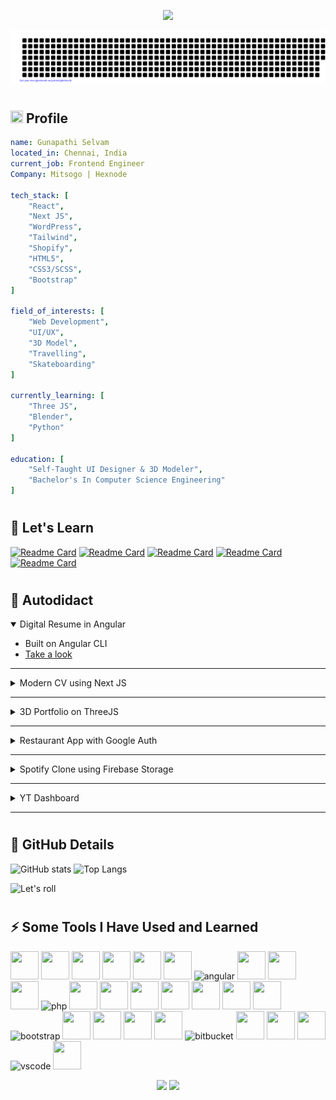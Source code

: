<!--
**Gunapathi/Gunapathi** is a ✨ _special_ ✨ repository because its `README.md` (this file) appears on your GitHub profile.

Here are some ideas to get you started:

- 🔭 I’m currently working on ...
- 🌱 I’m currently learning ...
- 👯 I’m looking to collaborate on ...
- 🤔 I’m looking for help with ...
- 💬 Ask me about ...
- 📫 How to reach me: ...
- 😄 Pronouns: ...
- ⚡ Fun fact: ...
-->
<html>
  <!--  HEADER START  -->
  <p align="center">
    <img src="https://capsule-render.vercel.app/api?type=waving&color=timeGradient&height=100&animation=fadeIn&section=header&text=Code%20Vision%20Into%20Reality%20🕹️&fontSize=50&fontColor=FFFFFF&reversal=true" />
  </p>
  <!--  HEADER END  -->

![gitartwork](gitartwork.svg)

  <!--  ABOUT ME START  -->

# <h2> <img src="https://cdn.jsdelivr.net/gh/Readme-Workflows/Readme-Icons@main/icons/gifs/wave.gif" width="20" height="20" /> Profile </h2>

```yaml
name: Gunapathi Selvam
located_in: Chennai, India
current_job: Frontend Engineer
Company: Mitsogo | Hexnode

tech_stack: [
    "React",
    "Next JS",
    "WordPress",
    "Tailwind",
    "Shopify",
    "HTML5",
    "CSS3/SCSS",
    "Bootstrap"
]

field_of_interests: [
    "Web Development",
    "UI/UX",
    "3D Model",
    "Travelling",
    "Skateboarding"
]

currently_learning: [
    "Three JS",
    "Blender",
    "Python"
]

education: [
    "Self-Taught UI Designer & 3D Modeler",
    "Bachelor's In Computer Science Engineering"
]

```

<!--  ABOUT ME END  -->

<!--  REPO START  -->
# <h2> 🤔&nbsp;Let's Learn</h2>

[![Readme Card](https://github-readme-stats.vercel.app/api/pin/?username=Gunapathi&repo=react_spotify_clone)](https://github.com/Gunapathi/react_spotify_clone)
[![Readme Card](https://github-readme-stats.vercel.app/api/pin/?username=Gunapathi&repo=fighting-game)](https://github.com/Gunapathi/fighting-game)
[![Readme Card](https://github-readme-stats.vercel.app/api/pin/?username=Gunapathi&repo=react_yt_dashboard)](https://github.com/Gunapathi/react_yt_dashboard)
[![Readme Card](https://github-readme-stats.vercel.app/api/pin/?username=Gunapathi&repo=react-threejs-boilerplate)](https://github.com/Gunapathi/react-threejs-boilerplate)
[![Readme Card](https://github-readme-stats.vercel.app/api/pin/?username=Gunapathi&repo=mystery-box)](https://github.com/Gunapathi/mystery-box)

<!--  REPO START  -->

<!--  SELF LEARN START  -->
# <h2> 🌱&nbsp;Autodidact</h2>

<details open>
<summary>Digital Resume in Angular</summary>

-   Built on Angular CLI
-   [Take a look](https://gunapathiselvam.netlify.app/)
</details>

---

<details>
<summary>Modern CV using Next JS</summary>

-   Butil on NextJS using Tailwind
-   [Take a look](https://gunapathi-nextjs-portfolio.netlify.app/)
</details>

---

<details>
<summary>3D Portfolio on ThreeJS</summary>

-   Butil on React using Tailwind & ThreeJS
-   [Visit my Portfolio](https://gunapathi-react-3d-portfolio.netlify.app/)
</details>

---

<details>
<summary>Restaurant App with Google Auth</summary>

-   Butil on React using Tailwind & G-Auth for login and cart reg purpose
-   [Visit my Portfolio](https://react-restaurant-g-auth.netlify.app/)
</details>

---

<details>
<summary>Spotify Clone using Firebase Storage</summary>

-   Butil on React using Tailwind and Firebase Storage for Loading Song data
-   [Visit my Portfolio](https://react-spotify-firebase-clone.netlify.app/)
</details>

---

<details>
<summary>YT Dashboard</summary>

-   Butil on React using Tailwind
-   [Visit my Portfolio](https://react-yt-dashboard.netlify.app/)
</details>

---

<!--  SELF LEARN END  -->

<!--  GIT STATUS START -->

# <h2> 🔭&nbsp;GitHub Details</h2>

![GitHub stats](https://github-readme-stats.vercel.app/api?username=Gunapathi&hide=contribs&theme=merko)
![Top Langs](https://github-readme-stats.vercel.app/api/top-langs/?username=Gunapathi&layout=compact&theme=merko)

![Let's roll](https://github.com/Gunapathi/Gunapathi/blob/output/github-contribution-grid-snake.svg)

<!--  GIT STATUS END -->

<!--  TOOLS START  -->
# <h2> ⚡&nbsp;Some Tools I Have Used and Learned</h2>
<p align="left">
      <!-- TECH STACK -->
  <img src="https://cdn.jsdelivr.net/gh/devicons/devicon/icons/react/react-original.svg" width="45" height="45" />
  <img src="https://cdn.jsdelivr.net/gh/devicons/devicon/icons/nextjs/nextjs-line.svg" width="45" height="45" />
  <img src="https://cdn.jsdelivr.net/gh/devicons/devicon/icons/wordpress/wordpress-plain.svg" width="45" height="45" />
  <img src="https://cdn.jsdelivr.net/gh/devicons/devicon/icons/javascript/javascript-original.svg" width="45" height="45" />
  <img src="https://cdn.jsdelivr.net/gh/devicons/devicon/icons/typescript/typescript-original.svg" width="45" height="45" />
  <img src="https://cdn.jsdelivr.net/gh/devicons/devicon/icons/python/python-original.svg" width="45" height="45" />
  <img src="https://cdn.jsdelivr.net/gh/devicons/devicon/icons/angularjs/angularjs-original.svg" alt="angular" width="45" height="45" />
  <img src="https://cdn.jsdelivr.net/gh/devicons/devicon/icons/html5/html5-original.svg" width="45" height="45" />
  <img src="https://cdn.jsdelivr.net/gh/devicons/devicon/icons/nodejs/nodejs-original.svg" width="45" height="45" />
  <img src="https://cdn.jsdelivr.net/gh/devicons/devicon/icons/threejs/threejs-original.svg" width="45" height="45" />
  <img src="https://cdn.jsdelivr.net/gh/devicons/devicon/icons/php/php-original.svg" alt="php" width="45" height="45"/>
  <img src="https://cdn.jsdelivr.net/gh/devicons/devicon/icons/mongodb/mongodb-original.svg" width="45" height="45" />
  <!-- TOOLS -->
  <img src="https://cdn.jsdelivr.net/gh/devicons/devicon/icons/xd/xd-line.svg" width="45" height="45" />
  <img src="https://cdn.jsdelivr.net/gh/devicons/devicon/icons/figma/figma-original.svg" width="45" height="45" />
  <img src="https://cdn.jsdelivr.net/gh/devicons/devicon/icons/blender/blender-original.svg" width="45" height="45" />
  <img src="https://cdn.jsdelivr.net/gh/devicons/devicon/icons/filezilla/filezilla-plain.svg" width="45" height="45" />
  <img src="https://cdn.jsdelivr.net/gh/devicons/devicon/icons/illustrator/illustrator-plain.svg" width="45" height="45" />
  <!-- STYLES -->
  <img src="https://cdn.jsdelivr.net/gh/devicons/devicon/icons/tailwindcss/tailwindcss-plain.svg" width="45" height="45" />
  <img src="https://cdn.jsdelivr.net/gh/devicons/devicon/icons/bootstrap/bootstrap-original.svg" alt="bootstrap" width="45" height="45" />
  <img src="https://cdn.jsdelivr.net/gh/devicons/devicon/icons/materialui/materialui-original.svg" width="45" height="45" />
  <img src="https://cdn.jsdelivr.net/gh/devicons/devicon/icons/sass/sass-original.svg" width="45" height="45" />
  <img src="https://cdn.jsdelivr.net/gh/devicons/devicon/icons/css3/css3-original.svg" width="45" height="45" />
  <!-- UNIT TESTING -->
  <img src="https://cdn.jsdelivr.net/gh/devicons/devicon/icons/gitlab/gitlab-original-wordmark.svg" width="45" height="45" />
  <img src="https://cdn.jsdelivr.net/gh/devicons/devicon/icons/bitbucket/bitbucket-original.svg" alt="bitbucket" width="45" height="45" />
  <img src="https://cdn.jsdelivr.net/gh/devicons/devicon/icons/github/github-original-wordmark.svg" width="45" height="45" />
  <img src="https://cdn.jsdelivr.net/gh/devicons/devicon/icons/git/git-original.svg" width="45" height="45" />
  <img src="https://cdn.jsdelivr.net/gh/devicons/devicon/icons/slack/slack-original.svg" width="45" height="45" />
  <!-- IDE -->
  <img src="https://cdn.jsdelivr.net/gh/devicons/devicon/icons/vscode/vscode-original.svg" alt="vscode" width="45" height="45"/>
  <img src="https://cdn.jsdelivr.net/gh/devicons/devicon/icons/codepen/codepen-plain.svg" width="45" height="45" />
</p>
<!--  TOOLS END  -->

<!--  FOOTER START  -->
<p align="center">
  <img src="https://capsule-render.vercel.app/api?type=transparent&color=timeGradient&height=80&animation=twinkling&section=header&text=Let's%20meet%20for%20a%20Coffee%20💬&fontSize=50&fontColor=FFFFFF" />
  <img src="https://capsule-render.vercel.app/api?type=waving&color=timeGradient&height=130&animation=twinkling&section=footer&reversal=true" />
</p>
<!--  FOOTER END  -->
</html>
